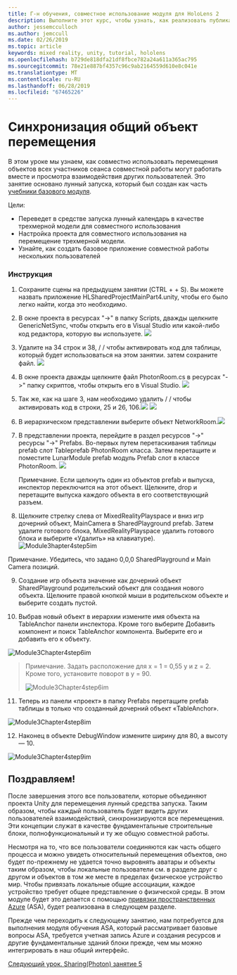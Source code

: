 ```yaml
---
title: Г-н обучения, совместное использование модуля для HoloLens 2
description: Выполните этот курс, чтобы узнать, как реализовать публикацию нескольких пользователей в приложении HoloLens 2.
author: jessemcculloch
ms.author: jemccull
ms.date: 02/26/2019
ms.topic: article
keywords: mixed reality, unity, tutorial, hololens
ms.openlocfilehash: b729de818dfa21df8fbce782a24a611a365ac795
ms.sourcegitcommit: 78e21e887bf4357c96c9ab2164559d610e8c041e
ms.translationtype: MT
ms.contentlocale: ru-RU
ms.lasthandoff: 06/28/2019
ms.locfileid: "67465226"
---
```

# <a name="synchronizing-shared-object-movements"></a>Синхронизация общий объект перемещения

В этом уроке мы узнаем, как совместно использовать перемещения объектов всех участников сеанса совместной работы могут работать вместе и просмотра взаимодействия других пользователей. Это занятие основано лунный запуска, который был создан как часть [учебники базового модуля](mrlearning-base.md).

Цели:

- Переведет в средстве запуска лунный календарь в качестве трехмерной модели для совместного использования
- Настройка проекта для совместного использования на перемещение трехмерной модели.
- Узнайте, как создать базовое приложение совместной работы нескольких пользователей

### <a name="instructions"></a>Инструкция


1. Сохраните сцены на предыдущем занятии (CTRL + + S). Вы можете назвать приложение HLSharedProjectMainPart4.unity, чтобы его было легко найти, когда это необходимо.

2. В окне проекта в ресурсах "->" в папку Scripts, дважды щелкните GenericNetSync, чтобы открыть его в Visual Studio или какой-либо код редактора, которую вы используете.  ![](images/module3chapter4updatestep2.png)

3. Удалите на 34 строк и 38, / / чтобы активировать код для таблицы, который будет использоваться на этом занятии. затем сохраните файл. ![](images/module3chapter4updatestep3.png)

4. В окне проекта дважды щелкните файл PhotonRoom.cs в ресурсах "->" папку скриптов, чтобы открыть его в Visual Studio. ![](images/module3chapter4updatestep4.png)

5. Так же, как на шаге 3, нам необходимо удалить / / чтобы активировать код в строки, 25 и 26, 106.![](images/module3chapter4updatestep5a.png) ![](images/module3chapter4updatestep5b.png)

6. В иерархическом представлении выберите объект NetworkRoom.![](images/module3chapter4updatestep6.png)

7. В представлении проекта, перейдите в раздел ресурсов "->" ресурсы "->" Prefabs. Во-первых путем перетаскивания таблицы prefab слот Tableprefab PhotonRoom класса. Затем перетащите и поместите LunarModule prefab модуль Prefab слот в классе PhotonRoom. ![](images/module3chapter4updatestep7.png)

   Примечание. Если щелкнуть один из объектов prefab и выпуска, инспектор переключится на этот объект. Щелкните, drop и перетащите выпуска каждого объекта в его соответствующий разъем.



8. Щелкните стрелку слева от MixedRealityPlayspace и вниз игр дочерний объект, MainCamera в SharedPlayground prefab. Затем удалите готового блока, MixedRealityPlayspace удалить готового блока и выберите «Удалить» на клавиатуре).
![Module3hapter4step5im](images/module3chapter4step5im.PNG)

Примечание.  Убедитесь, что задано 0,0,0 SharedPlayground и Main Camera позиций.

9. Создание игр объекта значение как дочерний объект SharedPlayground родительский объект для создания нового объекта. Щелкните правой кнопкой мыши в родительском объекте и выберите создать пустой. 

10. Выбрав новый объект в иерархии измените имя объекта на TableAnchor панели инспектора. Кроме того выберите Добавить компонент и поиск TableAnchor компонента. Выберите его и добавить его к объекту. 

![Module3Chapter4step6im](images/module3chapter4step7im.PNG)

> Примечание. Задать расположение для x = 1 = 0,55 y и z = 2. Кроме того, установите поворот в y = 90. 
>
> ![Module3Chapter4step6im](images/module3chapter4noteim.PNG)

11. Теперь из панели «проект» в папку Prefabs перетащите prefab таблицы в только что созданный дочерний объект «TableAnchor».

![Module3Chapter4step8im](images/module3chapter4step8im.PNG)



12. Наконец в объекте DebugWindow измените ширину для 80, а высоту — 10.

![Module3Chapter4step9im](images/module3chapter4step11im.PNG)




## <a name="congratulations"></a>Поздравляем!


После завершения этого все пользователи, которые объединяют проекта Unity для перемещения лунный средства запуска. Таким образом, чтобы каждый пользователь будет видеть других пользователей взаимодействий, синхронизируются все перемещения. Эти концепции служат в качестве фундаментальные строительные блоки, полнофункциональный и ту же общую совместной работы. 

Несмотря на то, что все пользователи соединяются как часть общего процесса и можно увидеть относительный перемещения объектов, оно будет по-прежнему не удается точно выровнять аватары и объекты таким образом, чтобы локальные пользователи см. в разделе друг с другом и объектов в том же месте в пределах физическое устройство мир. Чтобы привязать локальные общие ассоциации, каждое устройство требует общее представление о физической среды. В этом модуле будет это делается с помощью [привязки пространственных Azure](<https://azure.microsoft.com/en-us/services/spatial-anchors/>) (ASA), будет реализована в следующем разделе.

Прежде чем переходить к следующему занятию, нам потребуется для выполнения модуля обучения ASA, который рассматривает базовые вопросы ASA, требуется учетная запись Azure и создания ресурсов и другие фундаментальные зданий блоки прежде, чем мы можно интегрировать в наш общий интерфейс.

[Следующий урок. Sharing(Photon) занятие 5](mrlearning-sharing(photon)-ch5.md)

